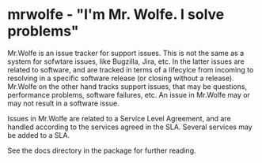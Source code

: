 mrwolfe - "I'm Mr. Wolfe. I solve problems"
===========================================

Mr.Wolfe is an issue tracker for support issues. This is not the same
as a system for sofwtare issues, like Bugzilla, Jira, etc. In the
latter issues are related to software, and are tracked in terms of a
lifecylce from incoming to resolving in a specific software release
(or closing without a release). Mr.Wolfe on the other hand tracks
support issues, that may be questions, performance problems, software
failures, etc.  An issue in Mr.Wolfe may or may not result in a
software issue.

Issues in Mr.Wolfe are related to a Service Level Agreement, and are
handled according to the services agreed in the SLA. Several services
may be added to a SLA.

See the docs directory in the package for further reading.
